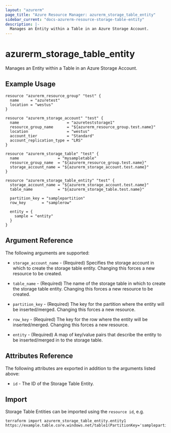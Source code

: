 ```yaml
---
layout: "azurerm"
page_title: "Azure Resource Manager: azurerm_storage_table_entity"
sidebar_current: "docs-azurerm-resource-storage-table-entity"
description: |-
  Manages an Entity within a Table in an Azure Storage Account.
---
```


# azurerm_storage_table_entity

Manages an Entity within a Table in an Azure Storage Account.

## Example Usage

```hcl
resource "azurerm_resource_group" "test" {
  name     = "azuretest"
  location = "westus"
}

resource "azurerm_storage_account" "test" {
  name                     = "azureteststorage1"
  resource_group_name      = "${azurerm_resource_group.test.name}"
  location                 = "westus"
  account_tier             = "Standard"
  account_replication_type = "LRS"
}

resource "azurerm_storage_table" "test" {
  name                 = "mysampletable"
  resource_group_name  = "${azurerm_resource_group.test.name}"
  storage_account_name = "${azurerm_storage_account.test.name}"
}

resource "azurerm_storage_table_entity" "test" {
  storage_account_name = "${azurerm_storage_account.test.name}"
  table_name           = "${azurerm_storage_table.test.name}"
  
  partition_key = "samplepartition"
  row_key       = "samplerow"

  entity = {
    sample = "entity"
  }
}
```

## Argument Reference

The following arguments are supported:

* `storage_account_name` - (Required) Specifies the storage account in which to create the storage table entity.
 Changing this forces a new resource to be created.

* `table_name` - (Required) The name of the storage table in which to create the storage table entity. 
Changing this forces a new resource to be created.

* `partition_key` - (Required) The key for the partition where the entity will be inserted/merged. Changing this forces a new resource.

* `row_key` - (Required) The key for the row where the entity will be inserted/merged. Changing this forces a new resource.

* `entity` - (Required) A map of key/value pairs that describe the entity to be inserted/merged in to the storage table.


## Attributes Reference

The following attributes are exported in addition to the arguments listed above:

* `id` - The ID of the Storage Table Entity.

## Import

Storage Table Entities can be imported using the `resource id`, e.g.

```shell
terraform import azurerm_storage_table_entity.entity1 https://example.table.core.windows.net/table1(PartitionKey='samplepartition',RowKey='samplerow')
```


